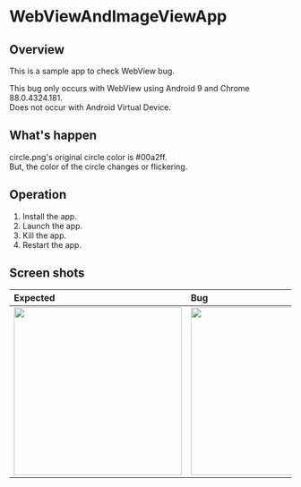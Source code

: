 # WebViewAndImageViewApp

## Overview

This is a sample app to check WebView bug.

This bug only occurs with WebView using Android 9 and Chrome 88.0.4324.181.  
Does not occur with Android Virtual Device.

## What's happen

circle.png's original circle color is #00a2ff.  
But, the color of the circle changes or flickering.

## Operation

1. Install the app.
2. Launch the app.
3. Kill the app.
4. Restart the app.

## Screen shots

|Expected|Bug|
|:---|:---|
|<img width=300 src="https://user-images.githubusercontent.com/11660859/110802388-7c430c80-82c1-11eb-9f5c-f908c175607f.png"/>|<img width=300 src="https://user-images.githubusercontent.com/11660859/111161029-07801300-85de-11eb-9b4f-93f37aa11e9d.png"/>|
